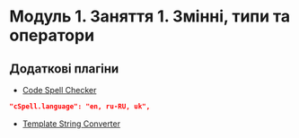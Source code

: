 # Модуль 1. Заняття 1. Змінні, типи та оператори

## Додаткові плагіни

- [Code Spell Checker](https://marketplace.visualstudio.com/items?itemName=streetsidesoftware.code-spell-checker)

```json
"cSpell.language": "en, ru-RU, uk",
```

- [Template String Converter](https://marketplace.visualstudio.com/items?itemName=meganrogge.template-string-converter)
